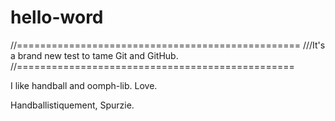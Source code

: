 # hello-word
//=================================================
///It's a brand new test to tame Git and GitHub.
//================================================

I like handball and oomph-lib.
Love.

Handballistiquement, Spurzie.
